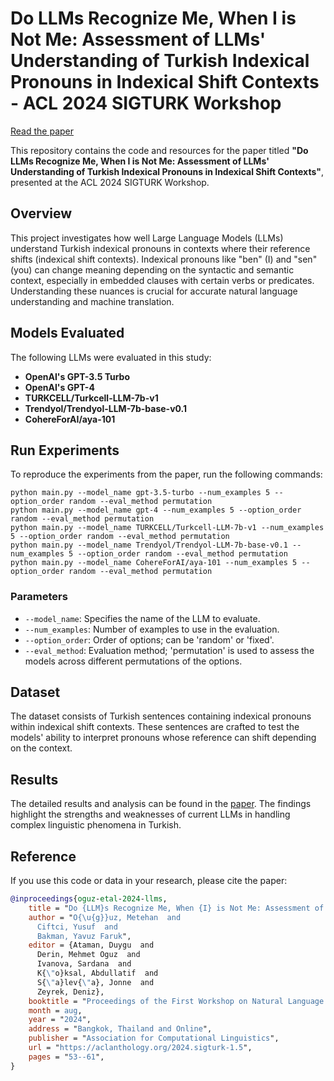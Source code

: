 # Do LLMs Recognize Me, When I is Not Me: Assessment of LLMs' Understanding of Turkish Indexical Pronouns in Indexical Shift Contexts - ACL 2024 SIGTURK Workshop

[Read the paper](https://aclanthology.org/2024.sigturk-1.5/)

This repository contains the code and resources for the paper titled **"Do LLMs Recognize Me, When I is Not Me: Assessment of LLMs' Understanding of Turkish Indexical Pronouns in Indexical Shift Contexts"**, presented at the ACL 2024 SIGTURK Workshop.

## Overview

This project investigates how well Large Language Models (LLMs) understand Turkish indexical pronouns in contexts where their reference shifts (indexical shift contexts). Indexical pronouns like "ben" (I) and "sen" (you) can change meaning depending on the syntactic and semantic context, especially in embedded clauses with certain verbs or predicates. Understanding these nuances is crucial for accurate natural language understanding and machine translation.

## Models Evaluated

The following LLMs were evaluated in this study:

- **OpenAI's GPT-3.5 Turbo**
- **OpenAI's GPT-4**
- **TURKCELL/Turkcell-LLM-7b-v1**
- **Trendyol/Trendyol-LLM-7b-base-v0.1**
- **CohereForAI/aya-101**

## Run Experiments

To reproduce the experiments from the paper, run the following commands:

```shell
python main.py --model_name gpt-3.5-turbo --num_examples 5 --option_order random --eval_method permutation 
python main.py --model_name gpt-4 --num_examples 5 --option_order random --eval_method permutation
python main.py --model_name TURKCELL/Turkcell-LLM-7b-v1 --num_examples 5 --option_order random --eval_method permutation
python main.py --model_name Trendyol/Trendyol-LLM-7b-base-v0.1 --num_examples 5 --option_order random --eval_method permutation
python main.py --model_name CohereForAI/aya-101 --num_examples 5 --option_order random --eval_method permutation
```

### Parameters

- `--model_name`: Specifies the name of the LLM to evaluate.
- `--num_examples`: Number of examples to use in the evaluation.
- `--option_order`: Order of options; can be 'random' or 'fixed'.
- `--eval_method`: Evaluation method; 'permutation' is used to assess the models across different permutations of the options.

## Dataset

The dataset consists of Turkish sentences containing indexical pronouns within indexical shift contexts. These sentences are crafted to test the models' ability to interpret pronouns whose reference can shift depending on the context.

## Results

The detailed results and analysis can be found in the [paper](https://aclanthology.org/2024.sigturk-1.5/). The findings highlight the strengths and weaknesses of current LLMs in handling complex linguistic phenomena in Turkish.

## Reference

If you use this code or data in your research, please cite the paper:

```bibtex
@inproceedings{oguz-etal-2024-llms,
    title = "Do {LLM}s Recognize Me, When {I} is Not Me: Assessment of {LLM}s Understanding of {T}urkish Indexical Pronouns in Indexical Shift Contexts",
    author = "O{\u{g}}uz, Metehan  and
      Ciftci, Yusuf  and
      Bakman, Yavuz Faruk",
    editor = {Ataman, Duygu  and
      Derin, Mehmet Oguz  and
      Ivanova, Sardana  and
      K{\"o}ksal, Abdullatif  and
      S{\"a}lev{\"a}, Jonne  and
      Zeyrek, Deniz},
    booktitle = "Proceedings of the First Workshop on Natural Language Processing for Turkic Languages (SIGTURK 2024)",
    month = aug,
    year = "2024",
    address = "Bangkok, Thailand and Online",
    publisher = "Association for Computational Linguistics",
    url = "https://aclanthology.org/2024.sigturk-1.5",
    pages = "53--61",
}
```

